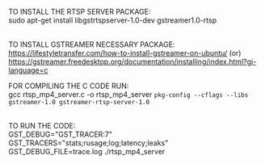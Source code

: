 TO INSTALL THE RTSP SERVER PACKAGE: </br>
sudo apt-get install libgstrtspserver-1.0-dev gstreamer1.0-rtsp </br></br>

TO INSTALL GSTREAMER NECESSARY PACKAGE:
https://lifestyletransfer.com/how-to-install-gstreamer-on-ubuntu/
(or)
https://gstreamer.freedesktop.org/documentation/installing/index.html?gi-language=c

FOR COMPILING THE C CODE RUN: </br>
gcc rtsp_mp4_server.c -o rtsp_mp4_server `pkg-config --cflags --libs gstreamer-1.0 gstreamer-rtsp-server-1.0` </br></br>

TO RUN THE CODE: </br>
GST_DEBUG="GST_TRACER:7" GST_TRACERS="stats;rusage;log;latency;leaks" GST_DEBUG_FILE=trace.log ./rtsp_mp4_server </br>

